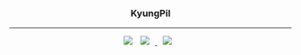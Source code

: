 <div align="center">
  
  
  ### KyungPil 
  
  ---
  
  <a href="https://github.com/kung132"><img src="https://hits.seeyoufarm.com/api/count/incr/badge.svg?url=https%3A%2F%2Fgithub.com%2Fseondal&count_bg=%23000000&title_bg=%23000000&icon=github.svg&icon_color=%23E7E7E7&title=GitHub&edge_flat=false)"/></a> 
  <a href="https://instagram.com/nohh_h/">
    <img 
        src="http://img.shields.io/badge/-Instagram-black?style=flat&logo=Instagram&link=https://instagram.com/nohh_h/"
        style="height : auto; margin-left : 10px; margin-right : 10px;"/>
</a>
<a href="https://alpox.kr">
    <img 
        src="http://img.shields.io/badge/-Tech%20Blog-655ced?style=flat&logo=github&link=https://alpox.kr"
        style="height : auto; margin-left : 10px; margin-right : 10px;"/>
</a>
  <br>
 
</div>
